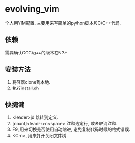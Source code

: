 # evolving_vim
个人用VIM配置. 主要用来写简单的python脚本和C/C++代码.

## 依赖
需要确认GCC/g++的版本在5.3+

## 安装方法
1. 将容器clone到本地.
2. 执行install.sh

## 快捷键
1. \<leader\>jd 跳转到定义.
2. [count]\<leader\>c\<space\> 注释选定行, 或者取消注释.
3. F9, 用来切换是否使用自动缩进, 避免复制代码时候的格式错误.
4. \<C-n\>, 用来打开关闭文件树.
